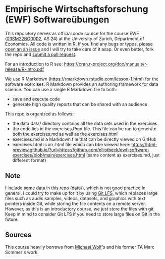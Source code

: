 # Empirische Wirtschaftsforschung (EWF) Softwareübungen

This repository serves as official code source for the course EWF ([03SM22BO0002](https://studentservices.uzh.ch/uzh/anonym/vvz/?sap-language=DE&sap-ui-language=DE#/details/2024/003/SM/51110326/50000003/Wirtschaftswissenschaftliche%2520Fakult%25C3%25A4t/51085509/Bachelor%2520of%2520Arts%2520UZH%2520in%2520Wirtschaftswissenschaften%2520(RVO22)/51087264),
AS 24) at the University of Zurich, Department of Economics. All code is written in R. If you find
any bugs or typos, please [open an an
issue](https://docs.github.com/en/issues/tracking-your-work-with-issues/creating-an-issue) and I
will try to take care of it asap. Or even better, fork the repo and [submit a pull
request](https://docs.github.com/en/pull-requests/collaborating-with-pull-requests/proposing-changes-to-your-work-with-pull-requests/creating-a-pull-request-from-a-fork).

For an introduction to R see: https://cran.r-project.org/doc/manuals/r-release/R-intro.pdf 

We use R Markdown (https://rmarkdown.rstudio.com/lesson-1.html) for the software exercises. R
Markdown provides an authoring framework for data science. You can use a single R Markdown file to
both: 
- save and execute code
- generate high quality reports that can be shared with an audience

This repo is organized as follows:
- the data data/ directory contains all the data sets used in the exercises
- the code lies in the exercises.Rmd file. This file can be run to generate both the exercises.md
  as well as the exercises.html
- exercises.md is a Markdown file that can be directly viewed on GitHub
- exercises.html is an .html file which can bbe viewed here:
  https://html-preview.github.io/?url=https://github.com/elliotbeck/ewf-software-exercises/blob/main/exercises.html 
  (same content as exercises.md, just different format)

## Note

I include some data in this repo (data/), which is not good practice in general. I could try
to make up for it by using [Git LFS](https://git-lfs.com), which replaces large
files such as audio samples, videos, datasets, and graphics with text pointers
inside Git, while storing the file contents on a remote server. However, as this is an introductory
course, we just store the files with git. Keep in mind to consider Git LFS if you need to store 
large files on Git in the future.

## Sources

This course heavily borrows from [Michael
Wolf](https://www.econ.uzh.ch/en/people/faculty/wolf.html)'s and his former TA Marc
Sommer's work.
